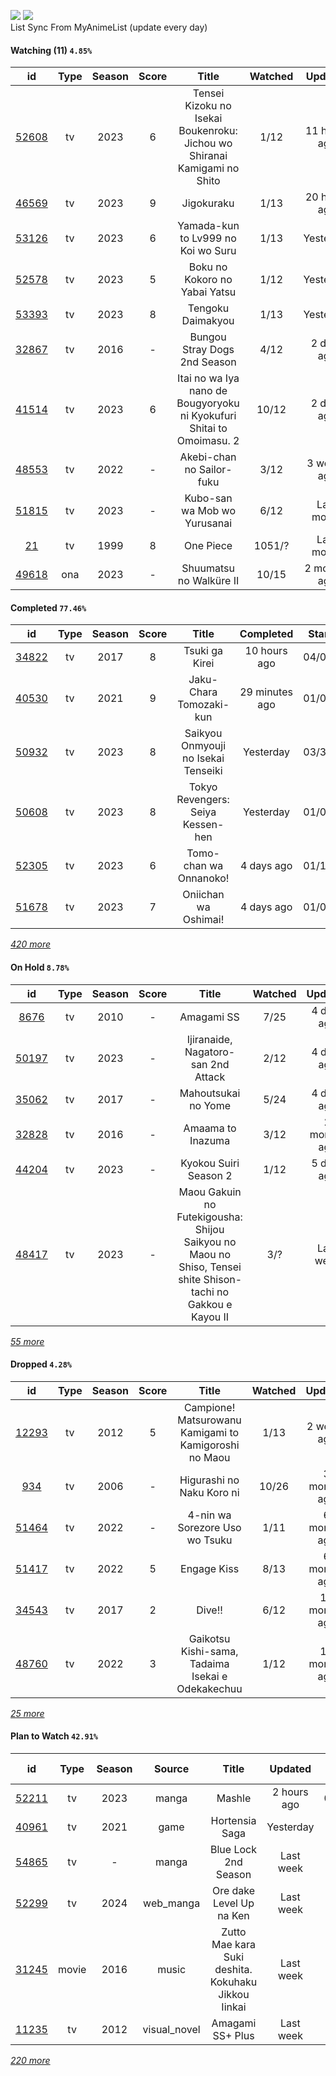 [![](https://img.shields.io/badge/MyAnimeList-2E51A2?logo=MyAnimeList&logoColor=FFFFFF&style=flat)](https://myanimelist.net/profile/Faelayis)
[![](https://img.shields.io/badge/Anilist-02A9FF?logo=AniList&logoColor=FFFFFF&style=flat)](https://anilist.co/user/Faelayis/)<br>
List Sync From MyAnimeList (update every day)

#### Watching (11) ``4.85%``

|                      id                      | Type | Season | Score |                                   Title                                  | Watched |    Updated   | Start Date |
| :------------------------------------------: | :--: | :----: | :---: | :----------------------------------------------------------------------: | :-----: | :----------: | :--------: |
| [52608](https://myanimelist.net/anime/52608) |  tv  |  2023  |   6   | Tensei Kizoku no Isekai Boukenroku: Jichou wo Shiranai Kamigami no Shito |   1/12  | 11 hours ago | 04/03/2023 |
| [46569](https://myanimelist.net/anime/46569) |  tv  |  2023  |   9   |                                Jigokuraku                                |   1/13  | 20 hours ago | 04/02/2023 |
| [53126](https://myanimelist.net/anime/53126) |  tv  |  2023  |   6   |                    Yamada-kun to Lv999 no Koi wo Suru                    |   1/13  |   Yesterday  | 04/02/2023 |
| [52578](https://myanimelist.net/anime/52578) |  tv  |  2023  |   5   |                       Boku no Kokoro no Yabai Yatsu                      |   1/12  |   Yesterday  | 04/02/2023 |
| [53393](https://myanimelist.net/anime/53393) |  tv  |  2023  |   8   |                             Tengoku Daimakyou                            |   1/13  |   Yesterday  | 04/02/2023 |
| [32867](https://myanimelist.net/anime/32867) |  tv  |  2016  |   -   |                       Bungou Stray Dogs 2nd Season                       |   4/12  |  2 days ago  | 10/25/2021 |
| [41514](https://myanimelist.net/anime/41514) |  tv  |  2023  |   6   |   Itai no wa Iya nano de Bougyoryoku ni Kyokufuri Shitai to Omoimasu. 2  |  10/12  |  2 days ago  | 01/12/2023 |
| [48553](https://myanimelist.net/anime/48553) |  tv  |  2022  |   -   |                         Akebi-chan no Sailor-fuku                        |   3/12  |  3 weeks ago | 03/13/2023 |
| [51815](https://myanimelist.net/anime/51815) |  tv  |  2023  |   -   |                       Kubo-san wa Mob wo Yurusanai                       |   6/12  |  Last month  | 01/11/2023 |
|    [21](https://myanimelist.net/anime/21)    |  tv  |  1999  |   8   |                                 One Piece                                |  1051/? |  Last month  | 01/01/2013 |
| [49618](https://myanimelist.net/anime/49618) |  ona |  2023  |   -   |                          Shuumatsu no Walküre II                         |  10/15  | 2 months ago | 01/27/2023 |

*[](https://github.com/Faelayis/MyAnimeList-History/blob/master/List/Anime/watching.md)*

#### Completed ``77.46%``

|                      id                      |   Type  | Season | Score |                                                   Title                                                   |    Completed   | Start Date | Finish Date |
| :------------------------------------------: | :-----: | :----: | :---: | :-------------------------------------------------------------------------------------------------------: | :------------: | :--------: | :---------: |
| [34822](https://myanimelist.net/anime/34822) |    tv   |  2017  |   8   |                                               Tsuki ga Kirei                                              |  10 hours ago  | 04/02/2023 |  04/03/2023 |
| [40530](https://myanimelist.net/anime/40530) |    tv   |  2021  |   9   |                                          Jaku-Chara Tomozaki-kun                                          | 29 minutes ago | 01/09/2021 |  04/03/2023 |
| [50932](https://myanimelist.net/anime/50932) |    tv   |  2023  |   8   |                                    Saikyou Onmyouji no Isekai Tenseiki                                    |    Yesterday   | 03/30/2023 |  04/02/2023 |
| [50608](https://myanimelist.net/anime/50608) |    tv   |  2023  |   8   |                                     Tokyo Revengers: Seiya Kessen-hen                                     |    Yesterday   | 01/08/2023 |  04/02/2023 |
| [52305](https://myanimelist.net/anime/52305) |    tv   |  2023  |   6   |                                           Tomo-chan wa Onnanoko!                                          |   4 days ago   | 01/16/2023 |  03/30/2023 |
| [51678](https://myanimelist.net/anime/51678) |    tv   |  2023  |   7   |                                            Oniichan wa Oshimai!                                           |   4 days ago   | 01/05/2023 |  03/30/2023 |


*[420 more](https://github.com/Faelayis/MyAnimeList-History/blob/master/List/Anime/completed.md)*

#### On Hold ``8.78%``

|                      id                      |   Type  | Season | Score |                                                     Title                                                    | Watched |    Updated    | Start Date |
| :------------------------------------------: | :-----: | :----: | :---: | :----------------------------------------------------------------------------------------------------------: | :-----: | :-----------: | :--------: |
|  [8676](https://myanimelist.net/anime/8676)  |    tv   |  2010  |   -   |                                                  Amagami SS                                                  |   7/25  |   4 days ago  | 03/23/2023 |
| [50197](https://myanimelist.net/anime/50197) |    tv   |  2023  |   -   |                                      Ijiranaide, Nagatoro-san 2nd Attack                                     |   2/12  |   4 days ago  | 03/20/2023 |
| [35062](https://myanimelist.net/anime/35062) |    tv   |  2017  |   -   |                                              Mahoutsukai no Yome                                             |   5/24  |   4 days ago  | 03/01/2023 |
| [32828](https://myanimelist.net/anime/32828) |    tv   |  2016  |   -   |                                               Amaama to Inazuma                                              |   3/12  |  2 months ago | 01/12/2023 |
| [44204](https://myanimelist.net/anime/44204) |    tv   |  2023  |   -   |                                             Kyokou Suiri Season 2                                            |   1/12  |   5 days ago  | 01/09/2023 |
| [48417](https://myanimelist.net/anime/48417) |    tv   |  2023  |   -   | Maou Gakuin no Futekigousha: Shijou Saikyou no Maou no Shiso, Tensei shite Shison-tachi no Gakkou e Kayou II |   3/?   |   Last week   | 01/08/2023 |


*[55 more](https://github.com/Faelayis/MyAnimeList-History/blob/master/List/Anime/on_hold.md)*

#### Dropped ``4.28%``

|                      id                      | Type | Season | Score |                                     Title                                    | Watched |    Updated    | Start Date |
| :------------------------------------------: | :--: | :----: | :---: | :--------------------------------------------------------------------------: | :-----: | :-----------: | :--------: |
| [12293](https://myanimelist.net/anime/12293) |  tv  |  2012  |   5   |             Campione! Matsurowanu Kamigami to Kamigoroshi no Maou            |   1/13  |  2 weeks ago  | 03/20/2023 |
|   [934](https://myanimelist.net/anime/934)   |  tv  |  2006  |   -   |                           Higurashi no Naku Koro ni                          |  10/26  |  3 months ago | 12/23/2022 |
| [51464](https://myanimelist.net/anime/51464) |  tv  |  2022  |   -   |                        4-nin wa Sorezore Uso wo Tsuku                        |   1/11  |  6 months ago | 10/16/2022 |
| [51417](https://myanimelist.net/anime/51417) |  tv  |  2022  |   5   |                                  Engage Kiss                                 |   8/13  |  6 months ago | 07/03/2022 |
| [34543](https://myanimelist.net/anime/34543) |  tv  |  2017  |   2   |                                    Dive!!                                    |   6/12  | 11 months ago | 05/03/2022 |
| [48760](https://myanimelist.net/anime/48760) |  tv  |  2022  |   3   |               Gaikotsu Kishi-sama, Tadaima Isekai e Odekakechuu              |   1/12  | 11 months ago | 04/12/2022 |


*[25 more](https://github.com/Faelayis/MyAnimeList-History/blob/master/List/Anime/dropped.md)*

#### Plan to Watch ``42.91%``

|                      id                      |   Type  | Season |    Source    |                                                         Title                                                        |    Updated    | Plan Start Date |
| :------------------------------------------: | :-----: | :----: | :----------: | :------------------------------------------------------------------------------------------------------------------: | :-----------: | :-------------: |
| [52211](https://myanimelist.net/anime/52211) |    tv   |  2023  |     manga    |                                                        Mashle                                                        |  2 hours ago  |    04/08/2023   |
| [40961](https://myanimelist.net/anime/40961) |    tv   |  2021  |     game     |                                                    Hortensia Saga                                                    |   Yesterday   |        -        |
| [54865](https://myanimelist.net/anime/54865) |    tv   |    -   |     manga    |                                                 Blue Lock 2nd Season                                                 |   Last week   |        -        |
| [52299](https://myanimelist.net/anime/52299) |    tv   |  2024  |   web_manga  |                                               Ore dake Level Up na Ken                                               |   Last week   |        -        |
| [31245](https://myanimelist.net/anime/31245) |  movie  |  2016  |     music    |                                  Zutto Mae kara Suki deshita. Kokuhaku Jikkou Iinkai                                 |   Last week   |        -        |
| [11235](https://myanimelist.net/anime/11235) |    tv   |  2012  | visual_novel |                                                   Amagami SS+ Plus                                                   |   Last week   |        -        |


*[220 more](https://github.com/Faelayis/MyAnimeList-History/blob/master/List/Anime/plan_to_watch.md)*
